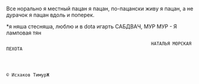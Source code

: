 Все норально
я местный пацан
я пацан, по-пацански живу
я пацан, а не дурачок
я пацан вдоль и поперек.

*я няша стесняша, люблю и в dota игарть
САБДВАЧ, МУР МУР - Я ламповая тян



                                                          НАТАЛЬЯ МОРСКАЯ ПЕХОТА
							                                    


                                                                                                             © Исхаков ТимурЖ

											                              
